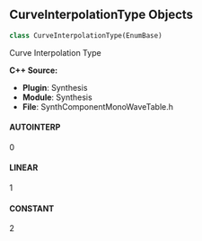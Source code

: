## CurveInterpolationType Objects

```python
class CurveInterpolationType(EnumBase)
```

Curve Interpolation Type

**C++ Source:**

- **Plugin**: Synthesis
- **Module**: Synthesis
- **File**: SynthComponentMonoWaveTable.h

<a id="unreal.CurveInterpolationType.AUTOINTERP"></a>

#### AUTOINTERP

0

<a id="unreal.CurveInterpolationType.LINEAR"></a>

#### LINEAR

1

<a id="unreal.CurveInterpolationType.CONSTANT"></a>

#### CONSTANT

2

<a id="unreal.SamplePlayerSeekType"></a>